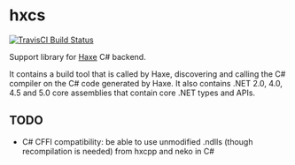 # hxcs

[![TravisCI Build Status](https://travis-ci.org/HaxeFoundation/hxcs.svg?branch=master)](https://travis-ci.org/HaxeFoundation/hxcs)

Support library for [Haxe](https://github.com/HaxeFoundation/haxe) C# backend.

It contains a build tool that is called by Haxe, discovering and calling the C# compiler on the C# code generated by Haxe. It also contains .NET 2.0, 4.0, 4.5 and 5.0 core assemblies that contain core .NET types and APIs.

## TODO
 * C# CFFI compatibility: be able to use unmodified .ndlls (though recompilation is needed) from hxcpp and neko in C#
